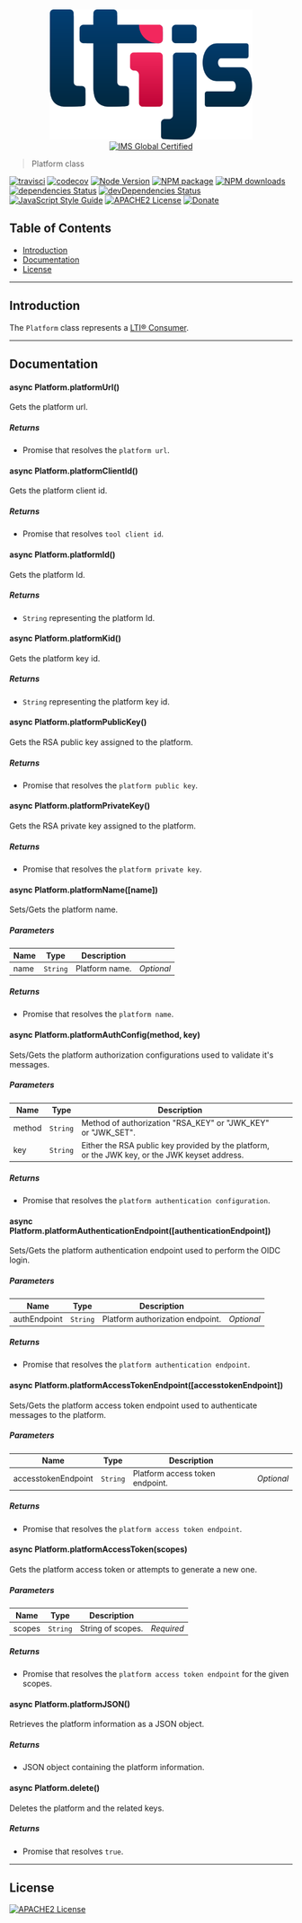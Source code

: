 

<div align="center">
	<br>
	<br>
	<a href="https://cvmcosta.github.io/ltijs"><img width="360" src="logo-300.svg"></img></a>
  <a href="https://site.imsglobal.org/certifications/coursekey/ltijs"​ target='_blank'><img width="80" src="https://www.imsglobal.org/sites/default/files/IMSconformancelogoREG.png" alt="IMS Global Certified" border="0"></img></a>
</div>


> Platform class


[![travisci](https://travis-ci.org/Cvmcosta/ltijs.svg?branch=master)](https://travis-ci.org/Cvmcosta/ltijs)
[![codecov](https://codecov.io/gh/Cvmcosta/ltijs/branch/master/graph/badge.svg)](https://codecov.io/gh/Cvmcosta/ltijs)
[![Node Version](https://img.shields.io/node/v/ltijs.svg)](https://www.npmjs.com/package/ltijs)
[![NPM package](https://img.shields.io/npm/v/ltijs.svg)](https://www.npmjs.com/package/ltijs)
[![NPM downloads](https://img.shields.io/npm/dm/ltijs)](https://www.npmjs.com/package/ltijs)
[![dependencies Status](https://david-dm.org/cvmcosta/ltijs/status.svg)](https://david-dm.org/cvmcosta/ltijs)
[![devDependencies Status](https://david-dm.org/cvmcosta/ltijs/dev-status.svg)](https://david-dm.org/cvmcosta/ltijs?type=dev)
[![JavaScript Style Guide](https://img.shields.io/badge/code_style-standard-brightgreen.svg)](https://standardjs.com)
[![APACHE2 License](https://img.shields.io/github/license/cvmcosta/ltijs)](#LICENSE)
[![Donate](https://img.shields.io/badge/Donate-Buy%20me%20a%20coffe-blue)](https://www.buymeacoffee.com/UL5fBsi)

## Table of Contents

- [Introduction](#introduction)
- [Documentation](#documentation)
- [License](#license)

---


## Introduction

The ```Platform``` class represents a [LTI® Consumer](https://www.imsglobal.org/spec/lti/v1p3/#platforms-and-tools).


---


## Documentation



#### async Platform.platformUrl() 

Gets the platform url.


##### Returns

- Promise that resolves the `platform url`.


#### async Platform.platformClientId() 

Gets the platform client id.


##### Returns

- Promise that resolves `tool client id`.


#### async Platform.platformId() 

Gets the platform Id.


##### Returns

- `String` representing the platform Id.


#### async Platform.platformKid() 

Gets the platform key id.


##### Returns

- `String` representing the platform key id.



#### async  Platform.platformPublicKey() 

Gets the RSA public key assigned to the platform.

##### Returns

- Promise that resolves the `platform public key`.




#### async Platform.platformPrivateKey() 

Gets the RSA private key assigned to the platform.


##### Returns

- Promise that resolves the `platform private key`.



#### async Platform.platformName([name]) 

Sets/Gets the platform name.




##### Parameters

| Name | Type | Description |  |
| ---- | ---- | ----------- | -------- |
| name | `String`  | Platform name. | *Optional* |

##### Returns


- Promise that resolves the `platform name`.



#### async Platform.platformAuthConfig(method, key) 

Sets/Gets the platform authorization configurations used to validate it's messages.



##### Parameters

| Name | Type | Description |  |
| ---- | ---- | ----------- | -------- |
| method | `String`  | Method of authorization "RSA_KEY" or "JWK_KEY" or "JWK_SET". | &nbsp; |
| key | `String`  | Either the RSA public key provided by the platform, or the JWK key, or the JWK keyset address. | &nbsp; |



##### Returns



- Promise that resolves the `platform authentication configuration`.




#### async Platform.platformAuthenticationEndpoint([authenticationEndpoint]) 

Sets/Gets the platform authentication endpoint used to perform the OIDC login.


##### Parameters

| Name | Type | Description |  |
| ---- | ---- | ----------- | -------- |
| authEndpoint | `String`  | Platform authorization endpoint. | *Optional* |




##### Returns


- Promise that resolves the `platform authentication endpoint`.




#### async Platform.platformAccessTokenEndpoint([accesstokenEndpoint]) 

Sets/Gets the platform access token endpoint used to authenticate messages to the platform.



##### Parameters

| Name | Type | Description |  |
| ---- | ---- | ----------- | -------- |
| accesstokenEndpoint | `String`  | Platform access token endpoint. | *Optional* |



##### Returns



- Promise that resolves the `platform access token endpoint`.




#### async Platform.platformAccessToken(scopes) 

Gets the platform access token or attempts to generate a new one.



##### Parameters

| Name | Type | Description |  |
| ---- | ---- | ----------- | -------- |
| scopes | `String`  | String of scopes. | *Required* |



##### Returns


- Promise that resolves the `platform access token endpoint` for the given scopes.


#### async Platform.platformJSON() 

Retrieves the platform information as a JSON object.


##### Returns


- JSON object containing the platform information.



#### async Platform.delete() 

Deletes the platform and the related keys.




##### Returns

- Promise that resolves `true`.


---


## License

[![APACHE2 License](https://img.shields.io/github/license/cvmcosta/ltijs)](LICENSE)
